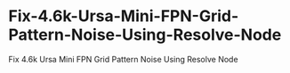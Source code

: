 # Fix-4.6k-Ursa-Mini-FPN-Grid-Pattern-Noise-Using-Resolve-Node
Fix 4.6k Ursa Mini FPN Grid Pattern Noise Using Resolve Node
